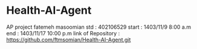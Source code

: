 # Health-AI-Agent
AP project
fatemeh masoomian
std : 402106529
start : 1403/11/9 8:00 a.m
end : 1403/11/17 10:00 p.m
link of Repository : https://github.com/ftmsomian/Health-AI-Agent.git
